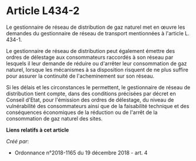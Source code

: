 # Article L434-2

Le gestionnaire de réseau de distribution de gaz naturel met en œuvre les demandes du gestionnaire de réseau de transport
mentionnées à l'article L. 434-1.

Le gestionnaire de réseau de distribution peut également émettre des ordres de délestage aux consommateurs raccordés à son
réseau par lesquels il leur demande de réduire ou d'arrêter leur consommation de gaz naturel, lorsque les mécanismes à sa
disposition risquent de ne plus suffire pour assurer la continuité de l'acheminement sur son réseau.

Si les délais et les circonstances le permettent, le gestionnaire de réseau de distribution tient compte, dans des conditions
précisées par décret en Conseil d'Etat, pour l'émission des ordres de délestage, du niveau de vulnérabilité des consommateurs
ainsi que de la faisabilité technique et des conséquences économiques de la réduction ou de l'arrêt de la consommation de gaz
naturel des sites.

**Liens relatifs à cet article**

_Créé par_:

  - Ordonnance n°2018-1165 du 19 décembre 2018 - art. 4
